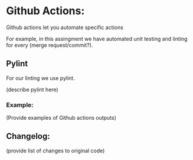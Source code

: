 # Github Actions:
Github actions let you automate specific actions

For example, in this assingment we have automated unit testing and linting for every (merge request/commit?).

## Pylint
For our linting we use pylint. 

(describe pylint here)

### Example:

(Provide examples of Github actions outputs)

## Changelog:
(provide list of changes to original code)
